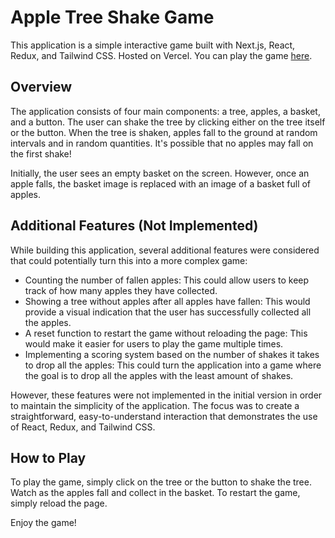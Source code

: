 # Apple Tree Shake Game

This application is a simple interactive game built with Next.js, React, Redux, and Tailwind CSS. Hosted on Vercel.
You can play the game [here](https://apple-tree.vercel.app).

## Overview

The application consists of four main components: a tree, apples, a basket, and a button. The user can shake the tree by clicking either on the tree itself or the button. When the tree is shaken, apples fall to the ground at random intervals and in random quantities. It's possible that no apples may fall on the first shake!

Initially, the user sees an empty basket on the screen. However, once an apple falls, the basket image is replaced with an image of a basket full of apples.

## Additional Features (Not Implemented)

While building this application, several additional features were considered that could potentially turn this into a more complex game:

- Counting the number of fallen apples: This could allow users to keep track of how many apples they have collected.
- Showing a tree without apples after all apples have fallen: This would provide a visual indication that the user has successfully collected all the apples.
- A reset function to restart the game without reloading the page: This would make it easier for users to play the game multiple times.
- Implementing a scoring system based on the number of shakes it takes to drop all the apples: This could turn the application into a game where the goal is to drop all the apples with the least amount of shakes.

However, these features were not implemented in the initial version in order to maintain the simplicity of the application. The focus was to create a straightforward, easy-to-understand interaction that demonstrates the use of React, Redux, and Tailwind CSS.

## How to Play

To play the game, simply click on the tree or the button to shake the tree. Watch as the apples fall and collect in the basket. To restart the game, simply reload the page.

Enjoy the game!
